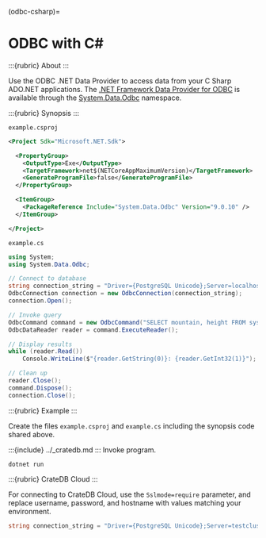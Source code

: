 (odbc-csharp)=

# ODBC with C#

:::{rubric} About
:::

Use the ODBC .NET Data Provider to access data from your C Sharp ADO\.NET
applications. The [.NET Framework Data Provider for ODBC] is available
through the [System.Data.Odbc] namespace.

:::{rubric} Synopsis
:::

`example.csproj`
```xml
<Project Sdk="Microsoft.NET.Sdk">

  <PropertyGroup>
    <OutputType>Exe</OutputType>
    <TargetFramework>net$(NETCoreAppMaximumVersion)</TargetFramework>
    <GenerateProgramFile>false</GenerateProgramFile>
  </PropertyGroup>

  <ItemGroup>
    <PackageReference Include="System.Data.Odbc" Version="9.0.10" />
  </ItemGroup>

</Project>
```
`example.cs`
```c#
using System;
using System.Data.Odbc;

// Connect to database
string connection_string = "Driver={PostgreSQL Unicode};Server=localhost;Port=5432;Uid=crate;Pwd=crate;Database=crate;MaxVarcharSize=1073741824";
OdbcConnection connection = new OdbcConnection(connection_string);
connection.Open();

// Invoke query
OdbcCommand command = new OdbcCommand("SELECT mountain, height FROM sys.summits ORDER BY height DESC LIMIT 5", connection);
OdbcDataReader reader = command.ExecuteReader();

// Display results
while (reader.Read())
    Console.WriteLine($"{reader.GetString(0)}: {reader.GetInt32(1)}");

// Clean up
reader.Close();
command.Dispose();
connection.Close();
```

:::{rubric} Example
:::

Create the files `example.csproj` and `example.cs` including the synopsis code shared above.

:::{include} ../_cratedb.md
:::
Invoke program.
```shell
dotnet run
```

:::{rubric} CrateDB Cloud
:::

For connecting to CrateDB Cloud, use the `Sslmode=require` parameter,
and replace username, password, and hostname with values matching
your environment.
```csharp
string connection_string = "Driver={PostgreSQL Unicode};Server=testcluster.cratedb.net;Port=5432;Sslmode=require;Uid=admin;Pwd=password";
```


[.NET Framework Data Provider for ODBC]: https://learn.microsoft.com/en-us/dotnet/framework/data/adonet/data-providers#net-framework-data-provider-for-odbc
[System.Data.Odbc]: https://learn.microsoft.com/en-us/dotnet/api/system.data.odbc
